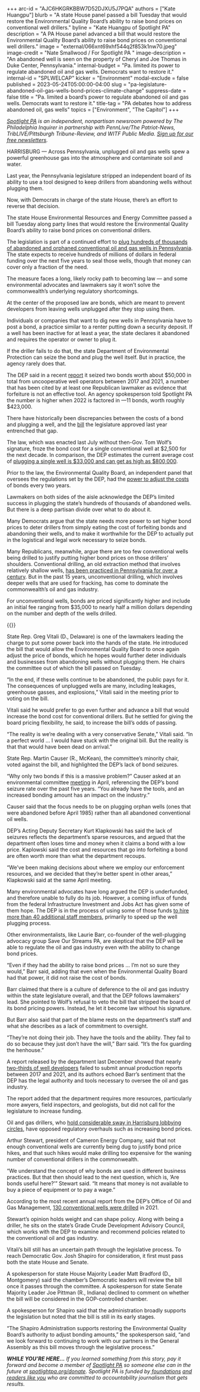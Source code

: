 +++
arc-id = "AJC6HKGRKBBW7D52DJXU5J7PQA"
authors = ["Kate Huangpu"]
blurb = "A state House panel passed a bill Tuesday that would restore the Environmental Quality Board’s ability to raise bond prices on conventional well drillers."
byline = "Kate Huangpu of Spotlight PA"
description = "A PA House panel advanced a bill that would restore the Environmental Quality Board’s ability to raise bond prices on conventional well drillers."
image = "external/066xnt69xhf544q2f853k1nw70.jpeg"
image-credit = "Nate Smallwood / For Spotlight PA "
image-description = "An abandoned well is seen on the property of Cheryl and Joe Thomas in Duke Center, Pennsylvania."
internal-budget = "Pa. limited its power to regulate abandoned oil and gas wells. Democrats want to restore it."
internal-id = "SPLWELCAP"
kicker = "Environment"
modal-exclude = false
published = 2023-05-24T05:00:00-04:00
slug = "pa-legislature-abandoned-oil-gas-wells-bond-prices-climate-change"
suppress-date = false
title = "Pa. limited a board’s power to regulate abandoned oil and gas wells. Democrats want to restore it."
title-tag = "PA debates how to address abandoned oil, gas wells"
topics = ["Environment", "The Capitol"]
+++

<a href="https://www.spotlightpa.org/"><i>Spotlight PA</i></a><i> is an independent, nonpartisan newsroom powered by The Philadelphia Inquirer in partnership with PennLive/The Patriot-News, TribLIVE/Pittsburgh Tribune-Review, and WITF Public Media. </i><a href="https://www.spotlightpa.org/newsletters"><i>Sign up for our free newsletters</i></a><i>.</i>

HARRISBURG — Across Pennsylvania, unplugged oil and gas wells spew a powerful greenhouse gas into the atmosphere and contaminate soil and water.

Last year, the Pennsylvania legislature stripped an independent board of its ability to use a tool designed to keep drillers from abandoning wells without plugging them.

Now, with Democrats in charge of the state House, there’s an effort to reverse that decision.

<script src="https://www.spotlightpa.org/embed.js" async></script><div data-spl-embed-version="1" data-spl-src="https://www.spotlightpa.org/embeds/newsletter/"></div>


The state House Environmental Resources and Energy Committee passed a bill Tuesday along party lines that would restore the Environmental Quality Board’s ability to raise bond prices on conventional drillers.

The legislation is part of a continued effort to <a href="https://www.spotlightpa.org/news/2023/05/pa-gas-oil-wells-climate-change-methane-josh-shapiro/">plug hundreds of thousands of abandoned and orphaned conventional oil and gas wells in Pennsylvania</a>. The state expects to receive hundreds of millions of dollars in federal funding over the next five years to seal those wells, though that money can cover only a fraction of the need.

The measure faces a long, likely rocky path to becoming law — and some environmental advocates and lawmakers say it won’t solve the commonwealth’s underlying regulatory shortcomings.

At the center of the proposed law are bonds, which are meant to prevent developers from leaving wells unplugged after they stop using them.

Individuals or companies that want to dig new wells in Pennsylvania have to post a bond, a practice similar to a renter putting down a security deposit. If a well has been inactive for at least a year, the state declares it abandoned and requires the operator or owner to plug it.

If the driller fails to do that, the state Department of Environmental Protection can seize the bond and plug the well itself. But in practice, the agency rarely does that.

The DEP said in a recent <a href="https://files.dep.state.pa.us/OilGas/BOGM/BOGMPortalFiles/Governor%27s_Lapsing_Statement_Report_2022-12-29.pdf">report</a> it seized two bonds worth about $50,000 in total from uncooperative well operators between 2017 and 2021, a number that has been cited by at least one Republican lawmaker as evidence that forfeiture is not an effective tool. An agency spokesperson told Spotlight PA the number is higher when 2022 is factored in —11 bonds, worth roughly $423,000.

There have historically been discrepancies between the costs of a bond and plugging a well, and the <a href="https://www.legis.state.pa.us/cfdocs/billInfo/billInfo.cfm?sYear=2021&sInd=0&body=H&type=B&bn=2644">bill</a> the legislature approved last year entrenched that gap.

The law, which was enacted last July without then-Gov. Tom Wolf’s signature, froze the bond cost for a single conventional well at $2,500 for the next decade. In comparison, the DEP estimates the current average cost of <a href="https://www.dep.pa.gov/OurCommonWealth/pages/Article.aspx?post=91#:~:text=Once%20the%20well%20is%20plugged,to%20increase%20up%20to%20%24800%2C000.">plugging a single well is $33,000 and can get as high as $800,000</a>.

Prior to the law, the Environmental Quality Board, an independent panel that oversees the regulations set by the DEP, had the <a href="https://www.post-gazette.com/business/powersource/2022/07/19/pennsylvania-new-abandoned-wells-state-law-freeze-well-bonding-oil-gas/stories/202207180082">power to adjust the costs</a> of bonds every two years.

Lawmakers on both sides of the aisle acknowledge the DEP’s limited success in plugging the state’s hundreds of thousands of abandoned wells. But there is a deep partisan divide over what to do about it.

Many Democrats argue that the state needs more power to set higher bond prices to deter drillers from simply eating the cost of forfeiting bonds and abandoning their wells, and to make it worthwhile for the DEP to actually put in the logistical and legal work necessary to seize bonds.

Many Republicans, meanwhile, argue there are too few conventional wells being drilled to justify putting higher bond prices on those drillers’ shoulders. Conventional drilling, an old extraction method that involves relatively shallow wells, <a href="https://time.com/4008544/american-oil-well-history/">has been practiced in Pennsylvania for over a century</a>. But in the past 15 years, unconventional drilling, which involves deeper wells that are used for fracking, has come to dominate the commonwealth’s oil and gas industry.

For unconventional wells, bonds are priced significantly higher and include an initial fee ranging from $35,000 to nearly half a million dollars depending on the number and depth of the wells drilled.

{{<picture src="external/yjxvgzvwwsgf3keb8xzjrgh530.jpeg" description="An abandoned well is seen on the property of Cheryl and Joe Thomas in Duke Center, Pennsylvania. " caption="An abandoned well is seen on the property of Cheryl and Joe Thomas in Duke Center, Pennsylvania. " credit="Nate Smallwood / For Spotlight PA ">}} 

State Rep. Greg Vitali (D., Delaware) is one of the lawmakers leading the charge to put some power back into the hands of the state. He introduced the bill that would allow the Environmental Quality Board to once again adjust the price of bonds, which he hopes would further deter individuals and businesses from abandoning wells without plugging them. He chairs the committee out of which the bill passed on Tuesday.

“In the end, if these wells continue to be abandoned, the public pays for it. The consequences of unplugged wells are many, including leakages, greenhouse gasses, and explosions,” Vitali said in the meeting prior to voting on the bill.

Vitali said he would prefer to go even further and advance a bill that would increase the bond cost for conventional drillers. But he settled for giving the board pricing flexibility, he said, to increase the bill’s odds of passing.

“The reality is we’re dealing with a very conservative Senate,” Vitali said. “In a perfect world … I would have stuck with the original bill. But the reality is that that would have been dead on arrival.”

State Rep. Martin Causer (R., McKean), the committee’s minority chair, voted against the bill, and highlighted the DEP’s lack of bond seizures.

“Why only two bonds if this is a massive problem?” Causer asked at an environmental committee <a href="https://www.legis.state.pa.us/cfdocs/legis/CMS/ArchiveDetails.cfm?SessYear=2023&MeetingId=2778&Code=8&Chamber=H">meeting</a> in April, referencing the DEP’s bond seizure rate over the past five years. “You already have the tools, and an increased bonding amount has an impact on the industry.”

Causer said that the focus needs to be on plugging orphan wells (ones that were abandoned before April 1985) rather than all abandoned conventional oil wells.

DEP’s Acting Deputy Secretary Kurt Klapkowski has said the lack of seizures reflects the department’s sparse resources, and argued that the department often loses time and money when it claims a bond with a low price. Kaplowski said the cost and resources that go into forfeiting a bond are often worth more than what the department recoups.

“We’ve been making decisions about where we employ our enforcement resources, and we decided that they’re better spent in other areas,” Klapkowski said at the same April meeting.

Many environmental advocates have long argued the DEP is underfunded, and therefore unable to fully do its job. However, a coming influx of funds from the federal Infrastructure Investment and Jobs Act has given some of them hope. The DEP is in the process of using some of those funds <a href="https://www.spotlightpa.org/news/2023/05/pa-gas-oil-wells-climate-change-methane-josh-shapiro/">to hire more than 40 additional staff members</a>, primarily to speed up the well plugging process.

Other environmentalists, like Laurie Barr, co-founder of the well-plugging advocacy group Save Our Streams PA, are skeptical that the DEP will be able to regulate the oil and gas industry even with the ability to change bond prices.

“Even if they had the ability to raise bond prices … I’m not so sure they would,” Barr said, adding that even when the Environmental Quality Board had that power, it did not raise the cost of bonds.

Barr claimed that there is a culture of deference to the oil and gas industry within the state legislature overall, and that the DEP follows lawmakers’ lead. She pointed to Wolf’s refusal to veto the bill that stripped the board of its bond pricing powers. Instead, he let it become law without his signature.

But Barr also said that part of the blame rests on the department’s staff and what she describes as a lack of commitment to oversight.

“They’re not doing their job. They have the tools and the ability. They fail to do so because they just don’t have the will,” Barr said. “It’s the fox guarding the henhouse.”

A report released by the department last December showed that nearly <a href="https://files.dep.state.pa.us/OilGas/BOGM/BOGMPortalFiles/Governor's_Lapsing_Statement_Report_2022-12-29.pdf">two-thirds of well developers</a> failed to submit annual production reports between 2017 and 2021, and its authors echoed Barr’s sentiment that the DEP has the legal authority and tools necessary to oversee the oil and gas industry.

The report added that the department requires more resources, particularly more awyers, field inspectors, and geologists, but did not call for the legislature to increase funding.

Oil and gas drillers, who <a href="https://www.inquirer.com/philly/news/politics/natural-gas-cash-lobbying-20171001.html">hold considerable sway in Harrisburg lobbying circles</a>, have opposed regulatory overhauls such as increasing bond prices.

Arthur Stewart, president of Cameron Energy Company, said that not enough conventional wells are currently being dug to justify bond price hikes, and that such hikes would make drilling too expensive for the waning number of conventional drillers in the commonwealth.

<script src="https://www.spotlightpa.org/embed.js" async></script><div data-spl-embed-version="1" data-spl-src="https://www.spotlightpa.org/embeds/donate/?eyebrow_text=SPRING%20MEMBER%20DRIVE&teaser_text=Before%20you%20continue...%20This%20vital%20public-service%20journalism%20is%20only%20possible%20with%20your%20support.%20%3Cb%3EMake%20a%20gift%20to%20Spotlight%20PA%20now%20and%20it%20will%20be%20DOUBLED%20as%20part%20of%20our%20Spring%20Member%20Drive.%3C%2Fb%3E&cta_text=GET%20YOUR%20GIFT%20DOUBLED"></div>


“We understand the concept of why bonds are used in different business practices. But that then should lead to the next question, which is, ‘Are bonds useful here?’” Stewart said. “It means that money is not available to buy a piece of equipment or to pay a wage.”

According to the most recent annual report from the DEP’s Office of Oil and Gas Management, <a href="https://storymaps.arcgis.com/stories/a88bd0f840c24d1a8c68970b41fe47d0">130 conventional wells were drilled</a> in 2021.

Stewart’s opinion holds weight and can shape policy. Along with being a driller, he sits on the state’s Grade Crude Development Advisory Council, which works with the DEP to examine and recommend policies related to the conventional oil and gas industry.

Vitali’s bill still has an uncertain path through the legislative process. To reach Democratic Gov. Josh Shapiro for consideration, it first must pass both the state House and Senate.

A spokesperson for state House Majority Leader Matt Bradford (D., Montgomery) said the chamber’s Democratic leaders will review the bill once it passes through the committee. A spokesperson for state Senate Majority Leader Joe Pittman (R., Indiana) declined to comment on whether the bill will be considered in the GOP-controlled chamber.

A spokesperson for Shapiro said that the administration broadly supports the legislation but noted that the bill is still in its early stages.

“The Shapiro Administration supports restoring the Environmental Quality Board’s authority to adjust bonding amounts,” the spokesperson said, “and we look forward to continuing to work with our partners in the General Assembly as this bill moves through the legislative process.”

<i><b>WHILE YOU’RE HERE...</b></i><i> If you learned something from this story, pay it forward and become a member of </i><a href="https://www.spotlightpa.org/"><i>Spotlight PA</i></a><i> so someone else can in the future at </i><a href="http://spotlightpa.org/donate"><i>spotlightpa.org/donate</i></a><i>. Spotlight PA is funded by</i><a href="https://www.spotlightpa.org/support"><i> foundations</i></a><i> </i><a href="https://www.spotlightpa.org/support"><i>and readers like you</i></a><i> who are committed to accountability journalism that gets results.</i>
